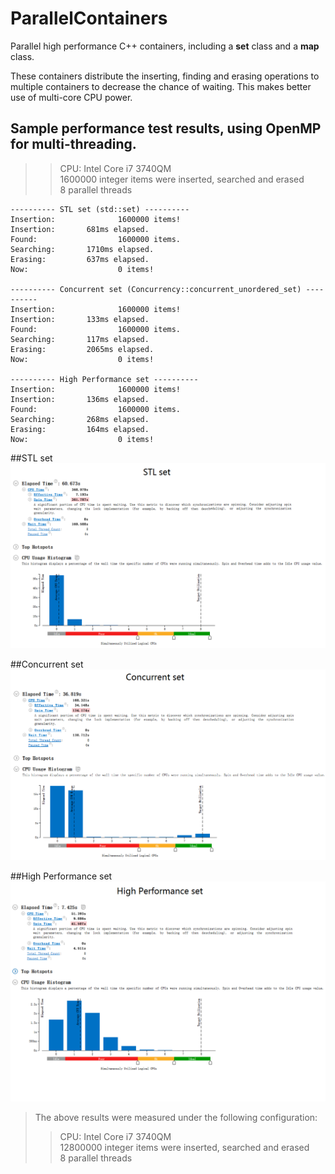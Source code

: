 # ParallelContainers
Parallel high performance C++ containers, including a **set** class and a **map** class.

These containers distribute the inserting, finding and erasing operations to multiple containers to decrease the chance of waiting. This makes better use of multi-core CPU power.

## Sample performance test results, using OpenMP for multi-threading.
>> CPU: Intel Core i7 3740QM
<br> 1600000 integer items were inserted, searched and erased
<br> 8 parallel threads

```
---------- STL set (std::set) ----------
Insertion:              1600000 items!
Insertion:       681ms elapsed.
Found:                  1600000 items.
Searching:       1710ms elapsed.
Erasing:         637ms elapsed.
Now:                    0 items!

---------- Concurrent set (Concurrency::concurrent_unordered_set) ----------
Insertion:              1600000 items!
Insertion:       133ms elapsed.
Found:                  1600000 items.
Searching:       117ms elapsed.
Erasing:         2065ms elapsed.
Now:                    0 items!

---------- High Performance set ----------
Insertion:              1600000 items!
Insertion:       136ms elapsed.
Found:                  1600000 items.
Searching:       268ms elapsed.
Erasing:         164ms elapsed.
Now:                    0 items!
```


##STL set![STL set](https://github.com/huxia1124/ParallelContainers/blob/master/SampleResults/stl_set.png)

##Concurrent set![Concurrent set](https://github.com/huxia1124/ParallelContainers/blob/master/SampleResults/concurrent_set.png)

##High Performance set![High Performance set](https://github.com/huxia1124/ParallelContainers/blob/master/SampleResults/high_performance_set.png)


> The above results were measured under the following configuration:
>> CPU: Intel Core i7 3740QM
<br> 12800000 integer items were inserted, searched and erased
<br> 8 parallel threads
